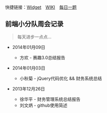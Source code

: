 快捷链接：[Widget](http://ct-fed.github.io/widget/)　[WIKI](https://github.com/ct-fed/weekly-meeting/wiki)　[每日一题](https://github.com/ct-fed/weekly-meeting/issues?labels=每日一题&page=1&state=open)

## 前端小分队周会记录

> 每天进步一点点...


* 2014年01月09日
	* 方欢 - 赛趣3.0总结报告

* 2014年01月03日
	* 小秋菊 - jQuery代码优化 && 财务系统总结

* 2013年12月26日
	* 徐华平 - 财务管理系统总结报告
	* 刘文炳 - github使用简述
